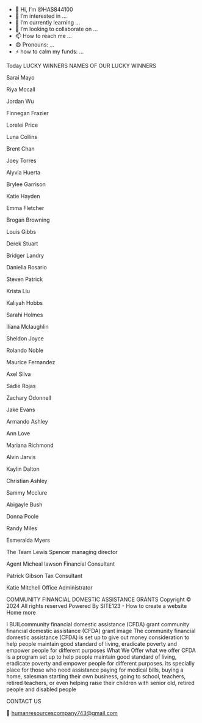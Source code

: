 - 👋 Hi, I’m @HAS844100
- 👀 I’m interested in ...
- 🌱 I’m currently learning ...
- 💞️ I’m looking to collaborate on ...
- 📫 How to reach me ...
- 😄 Pronouns: ...
- ⚡ how to calm my funds: ...

<!---
HAS844100/HAS844100 is a ✨ special ✨ repository because its `README.md` (this file) appears on your GitHub profile.
You can click the Preview link to take a look at your changes.
--->
Today LUCKY WINNERS
NAMES OF OUR LUCKY WINNERS

Sarai Mayo

Riya Mccall

Jordan Wu

Finnegan Frazier

Lorelei Price

Luna Collins

Brent Chan

Joey Torres

Alyvia Huerta

Brylee Garrison

Katie Hayden

Emma Fletcher

Brogan Browning

Louis Gibbs

Derek Stuart

Bridger Landry

Daniella Rosario

Steven Patrick

Krista Liu

Kaliyah Hobbs

Sarahi Holmes

Iliana Mclaughlin

Sheldon Joyce

Rolando Noble

Maurice Fernandez

Axel Silva

Sadie Rojas

Zachary Odonnell

Jake Evans

Armando Ashley

Ann Love

Mariana Richmond

Alvin Jarvis

Kaylin Dalton

Christian Ashley

Sammy Mcclure

Abigayle Bush

Donna Poole

Randy Miles

Esmeralda Myers

The Team
Lewis Spencer
managing director

Agent Micheal lawson
Financial Consultant

Patrick Gibson
Tax Consultant

Katie Mitchell
Office Administrator

COMMUNITY FINANCIAL DOMESTIC ASSISTANCE GRANTS
Copyright © 2024 All rights reserved
Powered By SITE123 - How to create a website
Home
more  
 
 
I BUILcommunity financial domestic assistance (CFDA) grant
community financial domestic assistance (CFDA) grant image
The community financial domestic assistance (CFDA) is set up to give out money consideration to help people maintain good standard of living, eradicate poverty and empower people for different purposes 
What We Offer
what we offer
CFDA is a program set up to help people maintain good standard of living, eradicate poverty and empower people for different purposes. its specially place for those who need assistance paying for medical bills, buying a home, salesman starting their own business, going to school, teachers, retired teachers, or even helping raise their children with senior old, retired people and disabled people

CONTACT US


📧 humanresourcescompany743@gmail.com